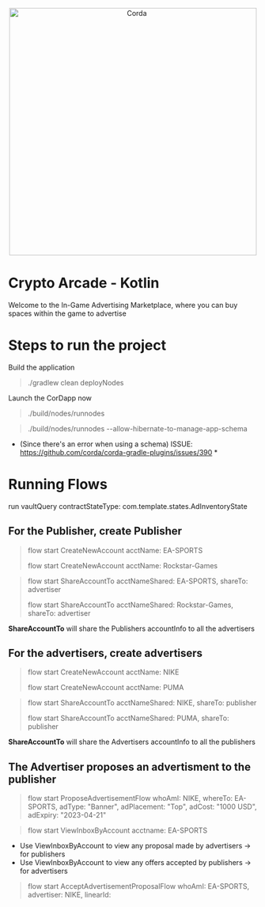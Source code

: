 <p align="center">
  <img src="https://assets-global.website-files.com/60118ca1c2eab61d24bcf151/62f2829c615e2b59c7e3879e_Full.png" alt="Corda" width="500">
</p>

# Crypto Arcade - Kotlin

Welcome to the In-Game Advertising Marketplace, where you can buy spaces within the game to advertise

# Steps to run the project

Build the application
> ./gradlew clean deployNodes

Launch the CorDapp now

> ./build/nodes/runnodes

> ./build/nodes/runnodes --allow-hibernate-to-manage-app-schema
* (Since there's an error when using a schema) 
  ISSUE: https://github.com/corda/corda-gradle-plugins/issues/390 *

# Running Flows

run vaultQuery contractStateType: com.template.states.AdInventoryState



## For the Publisher, create Publisher

>flow start CreateNewAccount acctName: EA-SPORTS
> 
>flow start CreateNewAccount acctName: Rockstar-Games

> flow start ShareAccountTo acctNameShared: EA-SPORTS, shareTo: advertiser
> 
> flow start ShareAccountTo acctNameShared: Rockstar-Games, shareTo: advertiser

**ShareAccountTo** will share the Publishers accountInfo to all the advertisers


## For the advertisers, create advertisers

>flow start CreateNewAccount acctName: NIKE
> 
>flow start CreateNewAccount acctName: PUMA

>flow start ShareAccountTo acctNameShared: NIKE, shareTo: publisher
> 
>flow start ShareAccountTo acctNameShared: PUMA, shareTo: publisher

**ShareAccountTo** will share the Advertisers accountInfo to all the publishers


## The Advertiser proposes an advertisment to the publisher

>flow start ProposeAdvertisementFlow whoAmI: NIKE, whereTo: EA-SPORTS, adType: "Banner", adPlacement: "Top", adCost: "1000 USD", adExpiry: "2023-04-21"


>flow start ViewInboxByAccount acctname: EA-SPORTS
- Use ViewInboxByAccount to view any proposal made by advertisers -> for publishers
- Use ViewInboxByAccount to view any offers accepted by publishers -> for advertisers

>flow start AcceptAdvertisementProposalFlow whoAmI: EA-SPORTS, advertiser: NIKE, linearId:
